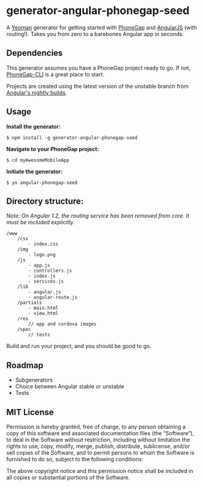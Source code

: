 generator-angular-phonegap-seed
=====================
A [Yeoman](http://yeoman.io) generator for getting started with [PhoneGap](http://phonegap.com/) and [AngularJS](http://angularjs.org/) (with routing!). Takes you from zero to a barebones Angular app in seconds.


## Dependencies

This generator assumes you have a PhoneGap project ready to go. If not, [PhoneGap-CLI](https://github.com/phonegap/phonegap-cli) is a great place to start.

Projects are created using the latest version of the unstable branch from [Angular's nightly builds](http://ci.angularjs.org/job/angular.js-angular-master/lastSuccessfulBuild/artifact/build/).

## Usage

**Install the generator:**

```
$ npm install -g generator-angular-phonegap-seed
```
**Navigate to your PhoneGap project:**

```
$ cd myAwesomeMobileApp
```

**Initiate the generator:**

```
$ yo angular-phonegap-seed
```

## Directory structure:

*Note: On Angular 1.2, the routing service has been removed from core. It must be included explicitly.*

```
/www
    /css
        - index.css
    /img
        - logo.png
    /js
        - app.js
        - controllers.js
        - index.js
        - services.js
    /lib
        - angular.js
        - angular-route.js
    /partials
        - main.html
        - view.html
    /res
        // app and cordova images
    /spec
        // tests
```

Build and run your project, and you should be good to go.

## Roadmap
* Subgenerators
* Choice between Angular stable or unstable
* Tests

## MIT License

Permission is hereby granted, free of charge, to any person obtaining a copy of this software and associated documentation files (the “Software”), to deal in the Software without restriction, including without limitation the rights to use, copy, modify, merge, publish, distribute, sublicense, and/or sell copies of the Software, and to permit persons to whom the Software is furnished to do so, subject to the following conditions:

The above copyright notice and this permission notice shall be included in all copies or substantial portions of the Software.
